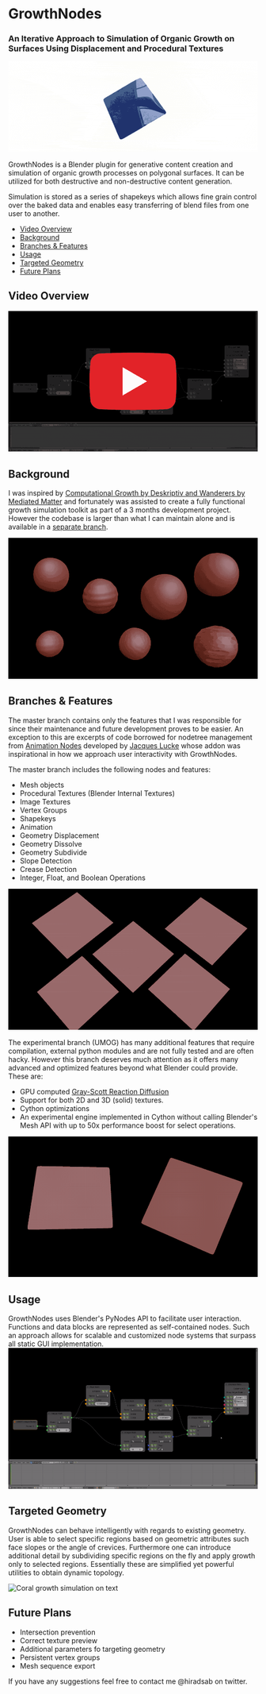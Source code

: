 
# GrowthNodes

### An Iterative Approach to Simulation of Organic Growth on Surfaces Using Displacement and Procedural Textures

![Compilation](https://raw.githubusercontent.com/hsab/GrowthNodes/gifs/gifs/compil.gif)

GrowthNodes is a Blender plugin for generative content creation and simulation of organic growth processes on polygonal surfaces. It can be utilized for both destructive and non-destructive content generation.

Simulation is stored as a series of shapekeys which allows fine grain control over the baked data and enables easy transferring of blend files from one user to another.

 - [Video Overview](#video-overview)
 - [Background](#background)
 - [Branches & Features](#branches--features)
 - [Usage](#usage)
 - [Targeted Geometry](#targeted-geometry)
 - [Future Plans](#future-plans)

## Video Overview

[![Watch video](https://raw.githubusercontent.com/hsab/GrowthNodes/gifs/gifs/playvid.gif)](https://youtu.be/1hB9QrABK30)

## Background

I was inspired by [Computational Growth by Deskriptiv and Wanderers by Mediated Matter](http://matter.media.mit.edu/environments/details/wanderers-wearables-for-interplanetary-pilgrims) and fortunately was assisted to create a fully functional growth simulation toolkit as part of a 3 months development project. However the codebase is larger than what I can maintain alone and is available in a [separate branch](https://github.com/hsab/GrowthNodes/tree/experimental). 

![Created with master branch](https://raw.githubusercontent.com/hsab/GrowthNodes/gifs/gifs/spheres.gif)

## Branches & Features

The master branch contains only the features that I was responsible for since their maintenance and future development proves to be easier. An exception to this are excerpts of code  borrowed for nodetree management from [Animation Nodes](https://github.com/JacquesLucke/animation_nodes) developed by [Jacques Lucke](https://twitter.com/jacqueslucke?lang=en) whose addon was inspirational in how we approach user interactivity with GrowthNodes.

The master branch includes the following nodes and features:

 - Mesh objects
 - Procedural Textures (Blender Internal Textures)
 - Image Textures
 - Vertex Groups
 - Shapekeys
 - Animation
 - Geometry Displacement
 - Geometry Dissolve
 - Geometry Subdivide
 - Slope Detection
 - Crease Detection
 - Integer, Float, and Boolean Operations

![Created with master branch](https://raw.githubusercontent.com/hsab/GrowthNodes/gifs/gifs/plane1.gif)

The experimental branch (UMOG) has many additional features that require compilation, external python modules and are not fully tested and are often hacky. However this branch deserves much attention as it offers many advanced and optimized features beyond what Blender could provide. These are:

 - GPU computed [Gray-Scott Reaction Diffusion](https://mrob.com/pub/comp/xmorphia/)
 - Support for both 2D and 3D (solid) textures. 
 - Cython optimizations
 - An experimental engine implemented in Cython without calling Blender's Mesh API with up to 50x performance boost for select operations.

![Created with experimental RD](https://raw.githubusercontent.com/hsab/GrowthNodes/gifs/gifs/plane2.gif)


## Usage

GrowthNodes uses Blender's PyNodes API to facilitate user interaction. Functions and data blocks are represented as self-contained nodes. Such an approach allows for scalable and customized node systems that surpass all static GUI implementation. 
 ![enter image description here](https://raw.githubusercontent.com/hsab/GrowthNodes/gifs/gifs/nodes.gif)

## Targeted Geometry

GrowthNodes can behave intelligently with regards to existing geometry. User is able to select specific regions based on geometric attributes such face slopes or the angle of crevices. Furthermore one can introduce additional detail by subdividing specific regions on the fly and apply growth only to selected regions. Essentially these are simplified yet powerful utilities to obtain dynamic topology.

![Coral growth simulation on text](https://raw.githubusercontent.com/hsab/GrowthNodes/gifs/gifs/suz.gif)
 
## Future Plans

 - Intersection prevention
 - Correct texture preview
 - Additional parameters fo targeting geometry
 - Persistent vertex groups
 - Mesh sequence export

If you have any suggestions feel free to contact me @hiradsab on twitter.
